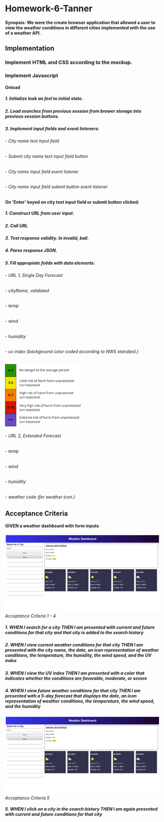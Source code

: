 # Homework-6-Tanner
#### Synopsis: We were the create browser application that allowed a user to view the weather conditions in different cities implemented with the use of a weather API.
## Implementation
### Implement HTML and CSS according to the mockup.
### Implement Javascript
#### Onload
##### 1. Initialize look an feel to initial state.
##### 2. Load searches from previous session from brower storage into previous session buttons.
##### 3. Implement input fields and event listeners:
###### - City name text input field
###### - Submit city name text input field button
###### - City name input field event listener
###### - City name input field submit button event listener
#### On 'Enter' keyed on city text input field or submit button clicked:
##### 1. Construct URL from user input.
##### 2. Call URL
##### 3. Test response validity. In invalid, bail.
##### 4. Parse response JSON.
##### 5. Fill appropiate feilds with data elements. 
###### - URL 1, Single Day Forecast
###### - cityName, validated
###### - temp
###### - wind
###### - humidity
###### - uv index (background color coded according to NWS standard.)
!["UV Background Color Code"](./assets/images/uv_hazard_colorcode.png "UV Background Color Code")
###### - URL 2, Extended Forecast
###### - temp
###### - wind
###### - humidity
###### - weather code (for weather icon.)
## Acceptance Criteria
#### GIVEN a weather dashboard with form inputs
!["Acceptance  Criteria 1 Through 4"](./assets/images/ac_1.png "Acceptance  Criteria 1 Through 4") *Acceptance Criteria 1 - 4*
##### 1. **WHEN** I search for a city **THEN** I am presented with current and future conditions for that city and that city is added to the search history
##### 2. **WHEN** I view current weather conditions for that city **THEN** I am presented with the city name, the date, an icon representation of weather conditions, the temperature, the humidity, the wind speed, and the UV index
##### 3. **WHEN** I view the UV index **THEN** I am presented with a color that indicates whether the conditions are favorable, moderate, or severe
##### 4. **WHEN** I view future weather conditions for that city **THEN** I am presented with a 5-day forecast that displays the date, an icon representation of weather conditions, the temperature, the wind speed, and the humidity
!["Acceptance  Criteria 5"](./assets/images/ac_1.png "Acceptance  Criteria 5") *Acceptance Criteria 5*
##### 5. **WHEN** I click on a city in the search history **THEN** I am again presented with current and future conditions for that city
